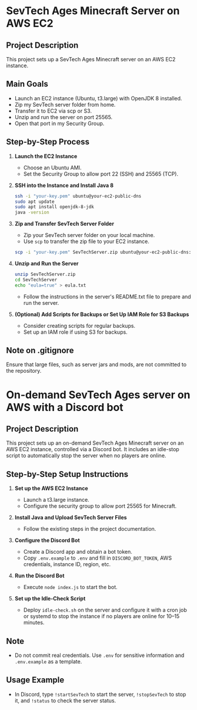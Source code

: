 # SevTech Ages Minecraft Server on AWS EC2

## Project Description

This project sets up a SevTech Ages Minecraft server on an AWS EC2 instance.

## Main Goals

- Launch an EC2 instance (Ubuntu, t3.large) with OpenJDK 8 installed.
- Zip my SevTech server folder from home.
- Transfer it to EC2 via scp or S3.
- Unzip and run the server on port 25565.
- Open that port in my Security Group.

## Step-by-Step Process

1. **Launch the EC2 Instance**

   - Choose an Ubuntu AMI.
   - Set the Security Group to allow port 22 (SSH) and 25565 (TCP).

2. **SSH into the Instance and Install Java 8**

   ```bash
   ssh -i "your-key.pem" ubuntu@your-ec2-public-dns
   sudo apt update
   sudo apt install openjdk-8-jdk
   java -version
   ```

3. **Zip and Transfer SevTech Server Folder**

   - Zip your SevTech server folder on your local machine.
   - Use `scp` to transfer the zip file to your EC2 instance.

   ```bash
   scp -i "your-key.pem" SevTechServer.zip ubuntu@your-ec2-public-dns:~
   ```

4. **Unzip and Run the Server**

   ```bash
   unzip SevTechServer.zip
   cd SevTechServer
   echo "eula=true" > eula.txt
   ```

   - Follow the instructions in the server's README.txt file to prepare and run the server.

5. **(Optional) Add Scripts for Backups or Set Up IAM Role for S3 Backups**
   - Consider creating scripts for regular backups.
   - Set up an IAM role if using S3 for backups.

## Note on .gitignore

Ensure that large files, such as server jars and mods, are not committed to the repository.

# On-demand SevTech Ages server on AWS with a Discord bot

## Project Description

This project sets up an on-demand SevTech Ages Minecraft server on an AWS EC2 instance, controlled via a Discord bot. It includes an idle-stop script to automatically stop the server when no players are online.

## Step-by-Step Setup Instructions

1. **Set up the AWS EC2 Instance**

   - Launch a t3.large instance.
   - Configure the security group to allow port 25565 for Minecraft.

2. **Install Java and Upload SevTech Server Files**

   - Follow the existing steps in the project documentation.

3. **Configure the Discord Bot**

   - Create a Discord app and obtain a bot token.
   - Copy `.env.example` to `.env` and fill in `DISCORD_BOT_TOKEN`, AWS credentials, instance ID, region, etc.

4. **Run the Discord Bot**

   - Execute `node index.js` to start the bot.

5. **Set up the Idle-Check Script**
   - Deploy `idle-check.sh` on the server and configure it with a cron job or systemd to stop the instance if no players are online for 10–15 minutes.

## Note

- Do not commit real credentials. Use `.env` for sensitive information and `.env.example` as a template.

## Usage Example

- In Discord, type `!startSevTech` to start the server, `!stopSevTech` to stop it, and `!status` to check the server status.
